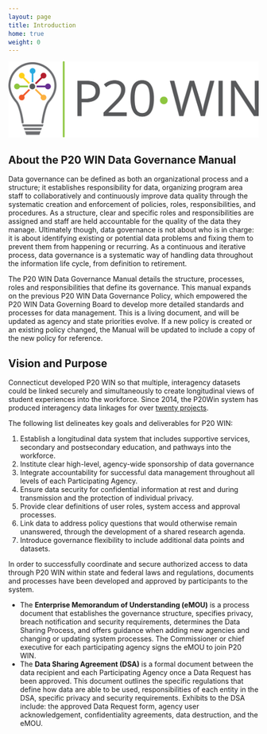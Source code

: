 ```yaml
---
layout: page
title: Introduction
home: true
weight: 0
---
```

![](assets/images/P20WINlogo_color.png)

## About the P20 WIN Data Governance Manual 

Data governance can be defined as both an organizational process and a structure; it establishes responsibility for data, organizing program area staff to collaboratively and continuously improve data quality through the systematic creation and enforcement of policies, roles, responsibilities, and procedures. As a structure, clear and specific roles and responsibilities are assigned and staff are held accountable for the quality of the data they manage. Ultimately though, data governance is not about who is in charge: it is about identifying existing or potential data problems and fixing them to prevent them from happening or recurring. As a continuous and iterative process, data governance is a systematic way of handling data throughout the information life cycle, from definition to retirement. 

The P20 WIN Data Governance Manual details the structure, processes, roles and responsibilities that define its governance. <!-- The framework also introduces interagency data standards and key research objectives to assist Connecticut stakeholders appreciate P20 WIN.--> This manual expands on the previous P20 WIN Data Governance Policy, which empowered the P20 WIN Data Governing Board to develop more detailed standards and processes for data management. This is a living document, and will be updated as agency and state priorities evolve. If a new policy is created or an existing policy changed, the Manual will be updated to include a copy of the new policy for reference.

<!-- State agencies and organizations that share data through P20 WIN are considered Participating Agencies in P20 WIN and are accountable to the processes as defined herein; however this is not a legal document. This manual is to be used as a roadmap when making decisions concerning the collection, integration, and use of the P20 WIN system, and it will be consistently evaluated for effectiveness. -->


## Vision and Purpose

Connecticut developed P20 WIN so that multiple, interagency datasets could be linked securely and simultaneously to create longitudinal views of student experiences into the workforce. Since 2014, the P20Win system has produced interagency data linkages for over [twenty projects](https://portal.ct.gov/OPM/P20Win/Reports).  

The following list delineates key goals and deliverables for P20 WIN: 
1. Establish a longitudinal data system that includes supportive services, secondary and postsecondary education, and pathways into the workforce.
2. Institute clear high-level, agency-wide sponsorship of data governance
3. Integrate accountability for successful data management throughout all levels of each Participating Agency.
4. Ensure data security for confidential information at rest and during transmission and the protection of individual privacy. 
5. Provide clear definitions of user roles, system access and approval processes.
6. Link data to address policy questions that would otherwise remain unanswered, through the development of a shared research agenda. 
7. Introduce governance flexibility to include additional data points and datasets.

In order to successfully coordinate and secure authorized access to data through P20 WIN within state and federal laws and regulations, documents and processes have been developed and approved by participants to the system. 

* The **Enterprise Memorandum of Understanding (eMOU)** is a process document that establishes the governance structure, specifies privacy, breach notification and security requirements, determines the Data Sharing Process, and offers guidance when adding new agencies and changing or updating system processes. The Commissioner or chief executive for each participating agency signs the eMOU to join P20 WIN.
* The **Data Sharing Agreement (DSA)** is a formal document between the data recipient and each Participating Agency once a Data Request has been approved. This document outlines the specific regulations that define how data are able to be used, responsibilities of each entity in the DSA, specific privacy and security requirements. Exhibits to the DSA include: the approved Data Request form, agency user acknowledgement, confidentiality agreements, data destruction, and the eMOU.
  
<!-- * This **Data Governance Manual** develops additional policies and procedures such as the processes to secure and authorize access to joined data. Embedded in this manual are forms to facilitate record-keeping and tracking of decisions pertaining to each data request. The manual includes a blank Data Sharing Request form and a template Data Sharing Agreement that is to be completed for each Data Request. -->
